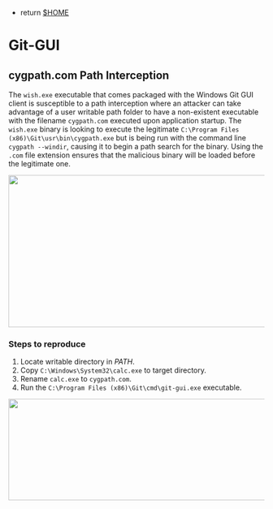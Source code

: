 
- return [$HOME](https://spacecow99.github.io/)

# Git-GUI

## cygpath.com Path Interception

The `wish.exe` executable that comes packaged with the Windows Git GUI client is susceptible to a path interception where an attacker can take advantage of a user writable path folder to have a non-existent executable with the filename `cygpath.com` executed upon application startup. The `wish.exe` binary is looking to execute the legitimate `C:\Program Files (x86)\Git\usr\bin\cygpath.exe` but is being run with the command line `cygpath --windir`, causing it to begin a path search for the binary. Using the `.com` file extension ensures that the malicious binary will be loaded before the legitimate one.

<img src="https://spacecow99.github.io/path-interception/git-gui/wish_cygpath_search.PNG" width="800" height="300" />

### Steps to reproduce

1. Locate writable directory in _PATH_.
2. Copy `C:\Windows\System32\calc.exe` to target directory.
3. Rename `calc.exe` to `cygpath.com`.
4. Run the `C:\Program Files (x86)\Git\cmd\git-gui.exe` executable.

<img src="https://spacecow99.github.io/path-interception/git-gui/wish_cygpath_load.PNG" width="800" height="200" />

